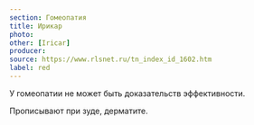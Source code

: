 ```yaml
---
section: Гомеопатия
title: Ирикар
photo:
other: [Iricar]
producer:
source: https://www.rlsnet.ru/tn_index_id_1602.htm
label: red
---
```


У гомеопатии не может быть доказательств эффективности.

Прописывают при зуде, дерматите.
